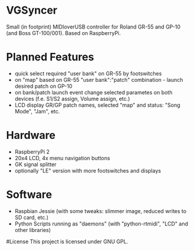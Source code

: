 # VGSyncer
Small (in footprint) MIDIoverUSB controller for Roland GR-55 and GP-10 (and Boss GT-100/001). Based on RaspberryPi.
# Planned Features
* quick select required "user bank" on GR-55 by footswitches
* on "map" based on GR-55 "user bank":"patch" combination - launch desired patch on GP-10
* on bank/patch launch event change selected parametes on both devices (f.e. S1/S2 assign, Volume assign, etc.)
* LCD display GR/GP patch names, selected "map" and status: "Song Mode", "Jam", etc.

# Hardware
* RaspberryPi 2
* 20x4 LCD, 4x menu navigation buttons
* GK signal splitter
* optionally "LE" version with more footswitches and displays

# Software
* Raspbian Jessie (with some tweaks: slimmer image, reduced writes to SD card, etc.)
* Python Scripts running as "daemons" (with "python-rtmidi", "LCD" and other libraries)

#License
This project is licensed under GNU GPL.
